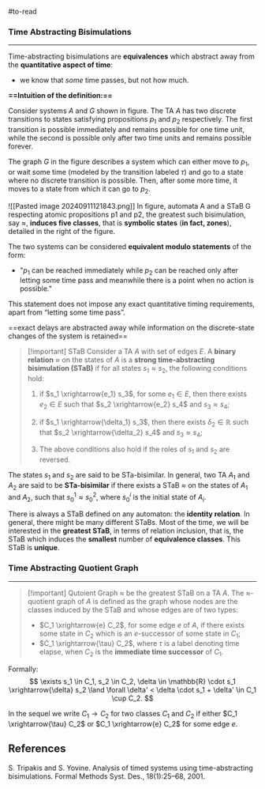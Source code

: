 #to-read 

### Time Abstracting Bisimulations
---

Time-abstracting bisimulations are **equivalences** which abstract away from the **quantitative aspect of time**: 
- we know that *some* time passes, but not how much. 

**==Intuition of the definition:==**

Consider systems $A$ and $G$ shown in figure. The TA $A$ has two discrete transitions to states satisfying propositions $p_1$ and $p_2$ respectively. The first transition is possible immediately and remains possible for one time unit, while the second is possible only after two time units and remains possible forever.

The graph $G$ in the figure describes a system which can either move to $p_1$, or wait some time (modeled by the transition labeled $\tau$) and go to a state where no discrete transition is possible. Then, after some more time, it moves to a state from which it can go to $p_2$.


![[Pasted image 20240911121843.png]]
In figure, automata A and a STaB G respecting atomic propositions p1 and p2, the greatest such bisimulation, say $\approx$, **induces five classes**, that is **symbolic states** (**in fact, zones**), detailed in the right of the figure.

The two systems can be considered **equivalent modulo statements**  of the form: 
- "$p_1$ can be reached immediately while $p_2$ can be reached only after letting some time pass and meanwhile there is a point when no action is possible."

This statement does not impose any exact quantitative timing requirements, apart from “letting some time pass”.

==exact delays are abstracted away while information on the discrete-state changes of the system is retained==

> [!important] STaB
> Consider a TA $A$ with set of edges $E$. A **binary relation** $\approx$ on the states of $A$ is a **strong time-abstracting bisimulation (STaB)** if for all states $s_1 \approx s_2$, the following conditions hold:
> 
> 1. if $s_1 \xrightarrow{e_1} s_3$, for some $e_1 \in E$, then there exists $e_2 \in E$ such that $s_2 \xrightarrow{e_2} s_4$ and $s_3 \approx s_4$;
> 
> 2. if $s_1 \xrightarrow{\delta_1} s_3$, then there exists $\delta_2 \in \mathbb{R}$ such that $s_2 \xrightarrow{\delta_2} s_4$ and $s_3 \approx s_4$;
> 
> 3. The above conditions also hold if the roles of $s_1$ and $s_2$ are reversed.

The states $s_1$ and $s_2$ are said to be STa-bisimilar. In general, two TA $A_1$ and $A_2$ are said to be **STa-bisimilar** if there exists a STaB $\approx$ on the states of $A_1$ and $A_2$, such that $s_0^1 \approx s_0^2$, where $s_0^i$ is the initial state of $A_i$.

There is always a STaB defined on any automaton: the **identity relation**. 
In general, there might be many different STaBs. 
Most of the time, we will be interested in the **greatest STaB**, in terms of relation inclusion, that is, the STaB which induces the **smallest** number of **equivalence classes**. This STaB is **unique**.

### Time Abstracting Quotient Graph
---

> [!important] Qutoient Graph
> $\approx$ be the greatest STaB on a TA $A$. The $\approx$-quotient graph of $A$ is defined as the graph whose nodes are the classes induced by the STaB and whose edges are of two types:
> 
> - $C_1 \xrightarrow{e} C_2$, for some edge $e$ of $A$, if there exists some state in $C_2$ which is an $e$-successor of some state in $C_1$;
> - $C_1 \xrightarrow{\tau} C_2$, where $\tau$ is a label denoting time elapse, when $C_2$ is the **immediate time successor** of $C_1$. 

Formally:
$$
\exists s_1 \in C_1, s_2 \in C_2, \delta \in \mathbb{R} \cdot s_1 \xrightarrow{\delta} s_2 \land \forall \delta' < \delta \cdot s_1 + \delta' \in C_1 \cup C_2.
$$

In the sequel we write $C_1 \rightarrow C_2$ for two classes $C_1$ and $C_2$ if either $C_1 \xrightarrow{\tau} C_2$ or $C_1 \xrightarrow{e} C_2$ for some edge $e$.

References
---
S. Tripakis and S. Yovine. Analysis of timed systems using time-abstracting bisimulations.
Formal Methods Syst. Des., 18(1):25–68, 2001.



